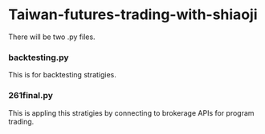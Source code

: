 # Taiwan-futures-trading-with-shiaoji

There will be two .py files.

### backtesting.py
This is for backtesting stratigies. 

### 261final.py
This is appling this stratigies by connecting to brokerage APIs for program trading. 
